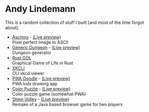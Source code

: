# Andy Lindemann

This is a random collection of stuff I built (and most of the time forgot about).

- [Asciimg](https://github.com/AndyLnd/asciimg) - [(Live preview)](https://asciimg.netlify.com/)  
  Pixel perfect Image to ASCII
- [Generic Dungeon](https://github.com/AndyLnd/genericdungeon) - [(Live preview)](https://generic-dungeon.netlify.com/)  
  Dungeon generator
- [Rust GOL](https://github.com/AndyLnd/rust-gol)  
  Graphical Game of Life in Rust
- [XKCLI](https://github.com/AndyLnd/xkcli)  
  CLI xkcd viewer
- [PWA Doodle](https://github.com/AndyLnd/pwdraw) - [(Live preview)](https://pwadoodle.netlify.com/)  
  PWA kids drawing app
- [Color Puzzle](https://github.com/AndyLnd/colorpuzzle) - [(Live preview)](https://colorpuzzle.netlify.com/)  
  Color puzzle game (somewhat PWA)
- [Slime Volley](https://github.com/AndyLnd/slimevolley) - [(Live preview)](https://slimevolley.netlify.com/)  
  Remake of a Java based browser game for two players
